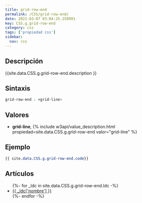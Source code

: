 ```yaml
---
title: grid-row-end
permalink: /CSS/grid-row-end/
date: 2021-03-07 03:04:25.258991
key: CSS.g.grid-row-end
category: css
tags: ['propiedad css']
sidebar: 
  nav: css
---
```


## Descripción
{{site.data.CSS.g.grid-row-end.description }}

## Sintaxis
~~~css
grid-row-end : <grid-line>
~~~

## Valores
* **grid-line**,  {% include w3api/value_description.html propiedad=site.data.CSS.g.grid-row-end valor="grid-line" %}

## Ejemplo
~~~css
{{ site.data.CSS.g.grid-row-end.code}}
~~~

## Artículos
<ul>
{%- for _ldc in site.data.CSS.g.grid-row-end.ldc -%}
   <li>
       <a href="{{_ldc['url'] }}">{{ _ldc['nombre'] }}</a>
   </li>
{%- endfor -%}
</ul>
